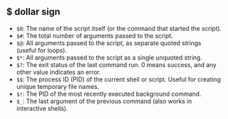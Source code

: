


## $ dollar sign

- `$0`: The name of the script itself (or the command that started the script).
- `$#`: The total number of arguments passed to the script.
- `$@`: All arguments passed to the script, as separate quoted strings (useful for loops).
- `$*`: All arguments passed to the script as a single unquoted string.
- `$?`: The exit status of the last command run. 0 means success, and any other value indicates an error.
- `$$`: The process ID (PID) of the current shell or script. Useful for creating unique temporary file names.
- `$!`: The PID of the most recently executed background command.
- `$_`: The last argument of the previous command (also works in interactive shells).
